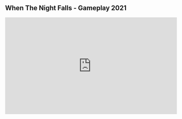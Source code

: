 ## When The Night Falls - Gameplay 2021
<iframe id="video" width="560" height="315" src="https://www.youtube.com/embed/N9QAmtcEkLo/" frameborder="0" allow="autoplay; encrypted-media" allowfullscreen=""></iframe>
